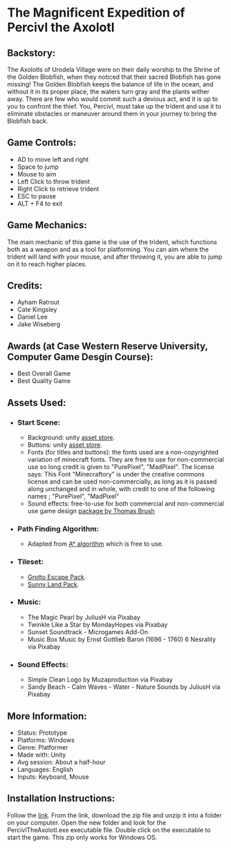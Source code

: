 # The Magnificent Expedition of Percivl the Axolotl

## Backstory:
The Axolotls of Urodela Village were on their daily worship to the Shrine of the Golden Blobfish, when they noticed that their sacred Blobfish has gone missing! The Golden Blobfish keeps the balance of life in the ocean, and without it in its proper place, the waters turn gray and the plants wither away. There are few who would commit such a devious act, and it is up to you to confront the thief. You, Percivl, must take up the trident and use it to eliminate obstacles or maneuver around them in your journey to bring the Blobfish back.

## Game Controls:
* AD to move left and right
* Space to jump
* Mouse to aim
* Left Click to throw trident
* Right Click to retrieve trident
* ESC to pause
* ALT + F4 to exit

## Game Mechanics:
The main mechanic of this game is the use of the trident, which functions both as a weapon and as a tool for platforming. You can aim where the trident will land with your mouse, and after throwing it, you are able to jump on it to reach higher places.


## Credits:
* Ayham Ratrout
* Cate Kingsley
* Daniel Lee
* Jake Wiseberg

## Awards (at Case Western Reserve University, Computer Game Desgin Course):
* Best Overall Game
* Best Quality Game

## Assets Used:
* ### Start Scene:
  * Background: unity [asset store](https://assetstore.unity.com/packages/2d/textures-materials/water/underwater-fantasy-87457).
  * Buttons: unity [asset store](https://assetstore.unity.com/packages/2d/gui/buttons-set-211824).
  * Fonts (for titles and buttons): the fonts used are a non-copyrighted variation of minecraft fonts. They are free to use for non-commercial use so long credit is given to "PurePixel", "MadPixel". The license says: This Font "Minecraftory" is under the creative commons license and can be used non-commercially, as long as it is passed along unchanged and in whole, with credit to one of the following names ; "PurePixel", "MadPixel"
  * Sound effects: free-to-use for both commercial and non-commercial use game design [package by Thomas Brush](https://www.fulltimegamedev.com/free-game-kit)

* ### Path Finding Algorithm: 
  * Adapted from [A* algorithm](https://arongranberg.com/astar/) which is free to use.

* ### Tileset:
  * [Grotto Escape Pack](https://assetstore.unity.com/packages/2d/textures-materials/tiles/grotto-escape-...).
  * [Sunny Land Pack](https://assetstore.unity.com/packages/2d/characters/sunny-land-103349).

* ### Music:
  * The Magic Pearl by JuliusH via Pixabay
  * Twinkle Like a Star by MondayHopes via Pixabay
  * Sunset Soundtrack - Microgames Add-On
  * Music Box Music by Ernst Gottlieb Baron (1696 - 1760) 6 Nesrality via Pixabay

* ### Sound Effects:
  * Simple Clean Logo by Muzaproduction via Pixabay
  * Sandy Beach - Calm Waves - Water - Nature Sounds by JuliusH via Pixabay

## More Information:
* Status:	Prototype
* Platforms: 	Windows
* Genre:	Platformer
* Made with:	Unity
* Avg session:	About a half-hour
* Languages:	English
* Inputs:	Keyboard, Mouse

## Installation Instructions:
Follow the [link](https://ecse-csds290.itch.io/percivl-the-axolotl). From the link, download the zip file and unzip it into a folder on your computer. Open the new folder and look for the PercivlTheAxolotl.exe executable file. Double click on the executable to start the game. This zip only works for Windows OS.
